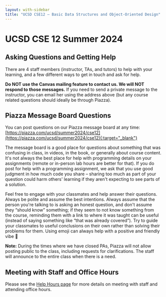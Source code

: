 ```yaml
---
layout: with-sidebar
title: "UCSD CSE12 – Basic Data Structures and Object-Oriented Design"
---
```

# UCSD CSE 12 Summer 2024
## Asking Questions and Getting Help

There are 4 staff members (instructor, TAs, and tutors) to help with your
learning, and a few different ways to get in touch and ask for help. 

<!-- Quick links:

- Piazza Message Board: [https://piazza.com/ucsd/summer2024/cse12](https://piazza.com/ucsd/summer2024/cse12){:target="_blank"}
- Lab queue (autograder) for tutor hours help: [https://autograder.ucsd.edu](https://autograder.ucsd.edu){:target="_blank"}
- Tutoring Procedures: [https://docs.google.com/document/d/1Wo6drEcmlHjKBR9YKC_T5pind1G8Kw1oxfh9S-GfhTg/edit?usp=sharing](https://docs.google.com/document/d/1Wo6drEcmlHjKBR9YKC_T5pind1G8Kw1oxfh9S-GfhTg/edit?usp=sharing){:target="_blank"}
- Map link for CSE building lab entrance: [https://goo.gl/maps/Zps77SRmNapKfkbC9](https://goo.gl/maps/Zps77SRmNapKfkbC9){:target="_blank"}
  - You have permission to use _any_ lab, but prefer to use the B240 lab if space is available, that's where our staff will be based -->

**Do NOT use the Canvas mailing feature to contact us. We will NOT respond to those messages.** 
If you need to send a private message to the instructor, you can email her using the address above (but any course related questions should ideally be through Piazza).

## Piazza Message Board Questions

You can post questions on our Piazza message board at any time:
[https://piazza.com/ucsd/summer2024/cse12](https://piazza.com/ucsd/summer2024/cse12){:target="_blank"}

The message board is a good place for questions about something that was
confusing in class, in videos, in the book, or generally about course content.
It's not always the best place for help with programming details on your
assignments (remote or in-person lab hours are better for that). If you do post
for help with a programming assignment, we ask that you use good judgment in how
much code you share – sharing too much as part of your question could harm
others' learning if they aren't expecting to see parts of a solution. 

Feel free to engage with your classmates and help answer their questions. Always
be polite and assume the best intentions. Always assume that the person you're
talking to is asking an honest question, and don't assume they “should know”
something; if they seem to not know something from the course, reminding them
with a link to where it was taught can be useful (instead of saying something
like “that was already covered”). Try to guide your classmates to useful
conclusions on their own rather than solving their problems for them. Using
emoji can always help with a positive and friendly vibe 🙂

**Note:** During the times where we have closed PAs, Piazza will not
allow posting public to the class, including requests for clarifications. The staff will announce to the entire class when there is a need.

## Meeting with Staff and Office Hours
Please see the [Help Hours page](/help-hours.html) for more details on meeting 
with staff and attending office hours.